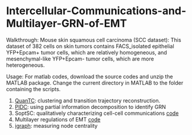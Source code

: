 # Intercellular-Communications-and-Multilayer-GRN-of-EMT

Walkthrough: Mouse skin squamous cell carcinoma (SCC dataset): This dataset of 382 cells on skin tumors contains FACS_isolated epithelial YFP+Epcam+ tumor cells, which are relatively homogeneous, and mesenchymal-like YFP+Epcam- tumor cells, which are more heterogeneous.

Usage: For matlab codes, download the source codes and unzip the MATLAB package. Change the current directory in MATLAB to the folder containing the scripts.

1) [QuanTC](https://github.com/yutongo/QuanTC/blob/master/Example/QuanTC_SCC.pdf): clustering and transition trajectory reconstruction. 
2) [PIDC](https://github.com/Tchanders/network_inference_tutorials): using partial information decomposition to identify GRN 
3) SoptSC: qualitatively characterizing cell-cell communications [code](https://github.com/yutongo/Intercellular-Communications-and-Multilayer-GRN-of-EMT/blob/main/apply_SoptSC.m)
4) Multilayer regulations of EMT [code](https://github.com/yutongo/Intercellular-Communications-and-Multilayer-GRN-of-EMT/blob/main/plot_multilayer_GRN.m)
5) [igraph](https://igraph.org/r/doc/closeness.html): measuring node centrality
